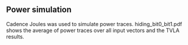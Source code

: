 ## Power simulation
Cadence Joules was used to simulate power traces. 
hiding_bit0_bit1.pdf shows the average of power traces over all input vectors and the TVLA results.

